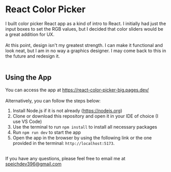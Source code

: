 # React Color Picker
I built color picker React app as a kind of intro to React. I initially had just the input boxes to set the RGB values, but I decided that color sliders would be a great addition for UX. <br/><br/>
At this point, design isn't my greatest strength. I can make it functional and look neat, but I am in no way a graphics designer. I may come back to this in the future and redesign it. <br/><br/>
## Using the App
You can access the app at https://react-color-picker-big.pages.dev/ <br/> <br/>
Alternatively, you can follow the steps below:
1. Install Node.js if it is not already (https://nodejs.org) <br/>
2. Clone or download this repository and open it in your IDE of choice (I use VS Code) <br/>
3. Use the terminal to run ```npm install``` to install all necessary packages <br/>
4. Run ```npm run dev``` to start the app <br/>
5. Open the app in the browser by using the following link or the one provided in the terminal: ```http://localhost:5173```. <br/><br/>

If you have any questions, please feel free to email me at speichdev396@gmail.com
